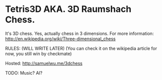 Tetris3D AKA. 3D Raumshach Chess.
=================================
It's 3D chess. Yes, actually chess in 3 dimensions. For more information: http://en.wikipedia.org/wiki/Three-dimensional_chess

RULES:
(WILL WRITE LATER)
(You can check it on the wikipedia article for now, you still win by checkmate)

Hosted:
http://samuelwu.me/3dchess

TODO: 
Music?
AI?
